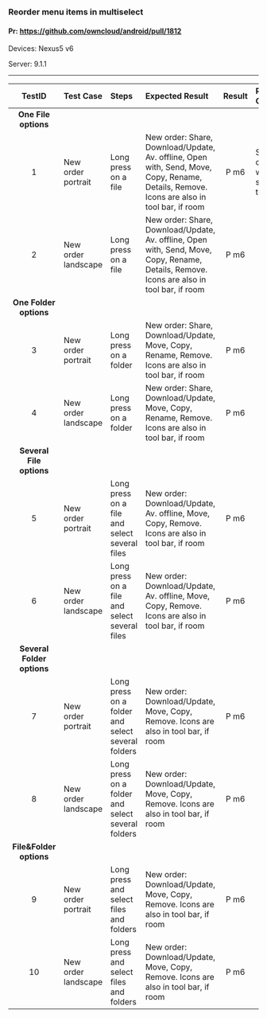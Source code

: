 ###  Reorder menu items in multiselect 

#### Pr: https://github.com/owncloud/android/pull/1812 

Devices: Nexus5 v6

Server: 9.1.1

---

 
| TestID | Test Case | Steps | Expected Result | Result | Related Comment |
| :----: | :-------- | :---- | :-------------- | :----: | :-------------- |
|**One File options**||||||
| 1 | New order portrait|  Long press on a file | New order: Share, Download/Update, Av. offline, Open with, Send, Move, Copy, Rename, Details, Remove. Icons are also in tool bar, if room | P m6   | Send options while sync... in text |
| 2 | New order landscape|  Long press on a file | New order: Share, Download/Update, Av. offline, Open with, Send, Move, Copy, Rename, Details, Remove. Icons are also in tool bar, if room | P m6 |  |
|**One Folder options**||||||
| 3 | New order portrait|  Long press on a folder | New order: Share, Download/Update, Move, Copy, Rename, Remove. Icons are also in tool bar, if room | P m6 |  |
| 4 | New order landscape|  Long press on a folder | New order: Share, Download/Update, Move, Copy, Rename, Remove. Icons are also in tool bar, if room | P m6 |  |
|**Several File options**||||||
| 5 | New order portrait|  Long press on a file and select several files | New order: Download/Update, Av. offline, Move, Copy, Remove. Icons are also in tool bar, if room | P m6 |  |
| 6 | New order landscape|  Long press on a file and select several files | New order: Download/Update, Av. offline, Move, Copy, Remove. Icons are also in tool bar, if room | P m6 |  |
|**Several Folder options**||||||
| 7 | New order portrait|  Long press on a folder and select several folders | New order: Download/Update, Move, Copy, Remove. Icons are also in tool bar, if room | P m6 |  |
| 8 | New order landscape|  Long press on a folder and select several folders| New order: Download/Update, Move, Copy, Remove. Icons are also in tool bar, if room | P m6 |  |
|**File&Folder options**||||||
| 9 | New order portrait|  Long press and select files and folders | New order: Download/Update, Move, Copy, Remove. Icons are also in tool bar, if room | P m6 |  |
| 10 | New order landscape|  Long press and select files and folders | New order: Download/Update, Move, Copy, Remove. Icons are also in tool bar, if room | P m6 |  |